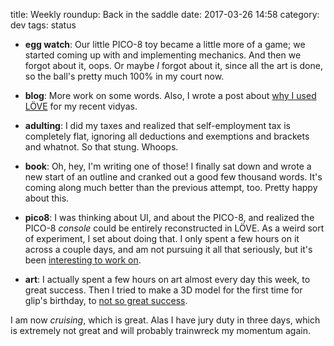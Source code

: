 title: Weekly roundup: Back in the saddle
date: 2017-03-26 14:58
category: dev
tags: status

- **egg watch**: Our little PICO-8 toy became a little more of a game; we started coming up with and implementing mechanics.  And then we forgot about it, oops.  Or maybe _I_ forgot about it, since all the art is done, so the ball's pretty much 100% in my court now.

- **blog**: More work on some words.  Also, I wrote a post about [why I used LÖVE]({filename}/2017-03-23-why-love.markdown) for my recent vidyas.

- **adulting**: I did my taxes and realized that self-employment tax is completely flat, ignoring all deductions and exemptions and brackets and whatnot.  So that stung.  Whoops.

- **book**: Oh, hey, I'm writing one of those!  I finally sat down and wrote a new start of an outline and cranked out a good few thousand words.  It's coming along much better than the previous attempt, too.  Pretty happy about this.

- **pico8**: I was thinking about UI, and about the PICO-8, and realized the PICO-8 _console_ could be entirely reconstructed in LÖVE.  As a weird sort of experiment, I set about doing that.  I only spent a few hours on it across a couple days, and am not pursuing it all that seriously, but it's been [interesting to work on](https://twitter.com/eevee/status/844472512230703105).

- **art**: I actually spent a few hours on art almost every day this week, to great success.  Then I tried to make a 3D model for the first time for glip's birthday, to [not so great success](https://twitter.com/eevee/status/845735735114149888).

I am now _cruising_, which is great.  Alas I have jury duty in three days, which is extremely not great and will probably trainwreck my momentum again.
